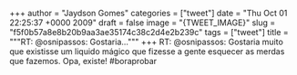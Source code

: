 
+++
author = "Jaydson Gomes"
categories = ["tweet"]
date = "Thu Oct 01 22:25:37 +0000 2009"
draft = false
image = "{TWEET_IMAGE}"
slug = "f5f0b57a8e8b20b9aa3ae35174c38c2d4e2b239c"
tags = ["tweet"]
title = """RT: @osnipassos: Gostaria..."""
+++
RT: @osnipassos: Gostaria muito que existisse um liquido mágico que fizesse a gente esquecer as merdas que fazemos. Opa, existe! #boraprobar
